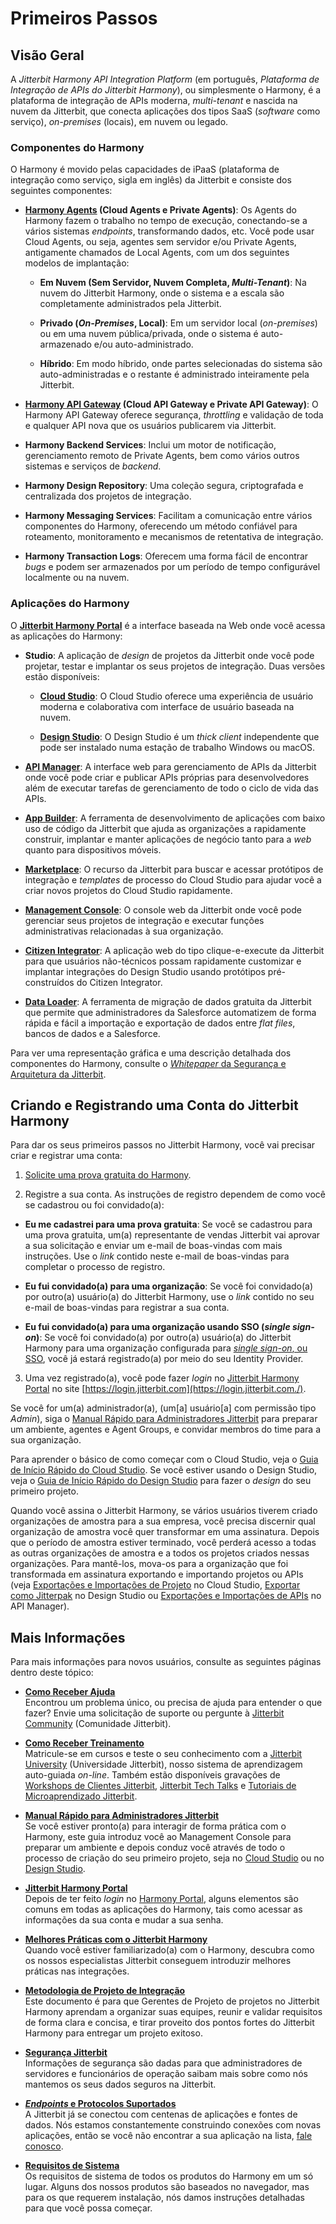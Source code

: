 # Primeiros Passos

[//]: # (This is a translation of Version 67, published on June 17th, 2022.)


## Visão Geral

A *Jitterbit Harmony API Integration Platform* (em português, *Plataforma de Integração de APIs do Jitterbit Harmony*), ou simplesmente o Harmony, é a plataforma de integração de APIs moderna, *multi-tenant* e nascida na nuvem da Jitterbit, que conecta aplicações dos tipos SaaS (*software* como serviço), *on-premises* (locais), em nuvem ou legado.

### Componentes do Harmony

O Harmony é movido pelas capacidades de iPaaS (plataforma de integração como serviço, sigla em inglês) da Jitterbit e consiste dos seguintes componentes:

-   **[Harmony Agents](https://success.jitterbit.com/display/DOC/Agent?showLanguage=pt_BR) (Cloud Agents e Private Agents)**: Os Agents do Harmony fazem o trabalho no tempo de execução, conectando-se a vários sistemas *endpoints*, transformando dados, etc. Você pode usar Cloud Agents, ou seja, agentes sem servidor e/ou Private Agents, antigamente chamados de Local Agents, com um dos seguintes modelos de implantação:

    -   **Em Nuvem (Sem Servidor, Nuvem Completa, *Multi-Tenant*)**: Na nuvem do Jitterbit Harmony, onde o sistema e a escala são completamente administrados pela Jitterbit.

    -   **Privado (*On-Premises*, Local)**: Em um servidor local (*on-premises*) ou em uma nuvem pública/privada, onde o sistema é auto-armazenado e/ou auto-administrado.

    -   **Híbrido**: Em modo híbrido, onde partes selecionadas do sistema são auto-administradas e o restante é administrado inteiramente pela Jitterbit.

-   **[Harmony API Gateway](https://success.jitterbit.com/display/DOC/API+Gateways?showLanguage=pt_BR) (Cloud API Gateway e Private API Gateway)**: O Harmony API Gateway oferece segurança, *throttling* e validação de toda e qualquer API nova que os usuários publicarem via Jitterbit.

-   **Harmony Backend Services**: Inclui um motor de notificação, gerenciamento remoto de Private Agents, bem como vários outros sistemas e serviços de *backend*.

-   **Harmony Design Repository**: Uma coleção segura, criptografada e centralizada dos projetos de integração.

-   **Harmony Messaging Services**: Facilitam a comunicação entre vários componentes do Harmony, oferecendo um método confiável para roteamento, monitoramento e mecanismos de retentativa de integração.

-   **Harmony Transaction Logs**: Oferecem uma forma fácil de encontrar *bugs* e podem ser armazenados por um período de tempo configurável localmente ou na nuvem.

### Aplicações do Harmony

O **[Jitterbit Harmony Portal](https://success.jitterbit.com/display/DOC/Jitterbit+Harmony+Portal?showLanguage=pt_BR)** é a interface baseada na Web onde você acessa as aplicações do Harmony:

-   **Studio**: A aplicação de *design* de projetos da Jitterbit onde você pode projetar, testar e implantar os seus projetos de integração. Duas versões estão disponíveis:

    -   **[Cloud Studio](https://success.jitterbit.com/display/CS/Cloud+Studio?showLanguage=pt_BR)**: O Cloud Studio oferece uma experiência de usuário moderna e colaborativa com interface de usuário baseada na nuvem.

    -   **[Design Studio](https://success.jitterbit.com/display/DOC/Design+Studio?showLanguage=pt_BR)**: O Design Studio é um *thick client* independente que pode ser instalado numa estação de trabalho Windows ou macOS.

-   **[API Manager](https://success.jitterbit.com/display/DOC/API+Manager?showLanguage=pt_BR)**: A interface web para gerenciamento de APIs da Jitterbit onde você pode criar e publicar APIs próprias para desenvolvedores além de executar tarefas de gerenciamento de todo o ciclo de vida das APIs.

-   **[App Builder](https://success.jitterbit.com/display/APP/App+Builder?showLanguage=pt_BR)**: A ferramenta de desenvolvimento de aplicações com baixo uso de código da Jitterbit que ajuda as organizações a rapidamente construir, implantar e manter aplicações de negócio tanto para a *web* quanto para dispositivos móveis.

-   **[Marketplace](https://success.jitterbit.com/display/DOC/Marketplace?showLanguage=pt_BR)**: O recurso da Jitterbit para buscar e acessar protótipos de integração e *templates* de processo do Cloud Studio para ajudar você a criar novos projetos do Cloud Studio rapidamente.

-   **[Management Console](https://success.jitterbit.com/display/DOC/Management+Console?showLanguage=pt_BR)**: O console web da Jitterbit onde você pode gerenciar seus projetos de integração e executar funções administrativas relacionadas à sua organização.

-   **[Citizen Integrator](https://success.jitterbit.com/display/DOC/Citizen+Integrator?showLanguage=pt_BR)**: A aplicação web do tipo clique-e-execute da Jitterbit para que usuários não-técnicos possam rapidamente customizar e implantar integrações do Design Studio usando protótipos pré-construídos do Citizen Integrator.

-   **[Data Loader](https://success.jitterbit.com/display/DOC/Data+Loader?showLanguage=pt_BR)**: A ferramenta de migração de dados gratuita da Jitterbit que permite que administradores da Salesforce automatizem de forma rápida e fácil a importação e exportação de dados entre *flat files*, bancos de dados e a Salesforce.

Para ver uma representação gráfica e uma descrição detalhada dos componentes do Harmony, consulte o [*Whitepaper* da Segurança e Arquitetura da Jitterbit](https://success.jitterbit.com/display/DOC/Jitterbit+Security+and+Architecture+White+Paper?showLanguage=pt_BR).


## Criando e Registrando uma Conta do Jitterbit Harmony

Para dar os seus primeiros passos no Jitterbit Harmony, você vai precisar criar e registrar uma conta:

1.  <a href="https://info.jitterbit.com/Harmony-Trial_Request-your-Trial_smart.html" class="external-link" rel="nofollow">Solicite uma prova gratuita do Harmony</a>.

2.  Registre a sua conta. As instruções de registro dependem de como você se cadastrou ou foi convidado(a):

-   **Eu me cadastrei para uma prova gratuita**: Se você se cadastrou para uma prova gratuita, um(a) representante de vendas Jitterbit vai aprovar a sua solicitação e enviar um e-mail de boas-vindas com mais instruções. Use o *link* contido neste e-mail de boas-vindas para completar o processo de registro.

-   **Eu fui convidado(a) para uma organização**: Se você foi convidado(a) por outro(a) usuário(a) do Jitterbit Harmony, use o *link* contido no seu e-mail de boas-vindas para registrar a sua conta.

-   **Eu fui convidado(a) para uma organização usando SSO (*single sign-on*)**: Se você foi convidado(a) por outro(a) usuário(a) do Jitterbit Harmony para uma organização configurada para [*single sign-on*, ou SSO](https://success.jitterbit.com/display/DOC/Single+Sign-On?showLanguage=pt_BR), você já estará registrado(a) por meio do seu Identity Provider.

3.  Uma vez registrado(a), você pode fazer *login* no [Jitterbit Harmony Portal](https://success.jitterbit.com/display/DOC/Jitterbit+Harmony+Portal?showLanguage=pt_BR) no site [https://login.jitterbit.com](https://login.jitterbit.com./).

Se você for um(a) administrador(a), (um\[a\] usuário\[a\] com permissão tipo *Admin*), siga o [Manual Rápido para Administradores Jitterbit](https://success.jitterbit.com/display/DOC/Jitterbit+Admin+Quick+Start+Tutorial?showLanguage=pt_BR) para preparar um ambiente, agentes e Agent Groups, e convidar membros do time para a sua organização.

Para aprender o básico de como começar com o Cloud Studio, veja o <a href="https://success.jitterbit.com/display/CS/Cloud+Studio+Quick+Start+Guide?showLanguage=pt_BR" rel="nofollow">Guia de Início Rápido do Cloud Studio</a>. Se você estiver usando o Design Studio, veja o <a href="https://success.jitterbit.com/display/DOC/Design+Studio+Quick+Start+Guide?showLanguage=pt_BR" rel="nofollow">Guia de Início Rápido do Design Studio</a> para fazer o *design* do seu primeiro projeto.

Quando você assina o Jitterbit Harmony, se vários usuários tiverem criado organizações de amostra para a sua empresa, você precisa discernir qual organização de amostra você quer transformar em uma assinatura. Depois que o período de amostra estiver terminado, você perderá acesso a todas as outras organizações de amostra e a todos os projetos criados nessas organizações. Para mantê-los, mova-os para a organização que foi transformada em assinatura exportando e importando projetos ou APIs (veja [Exportações e Importações de Projeto](https://success.jitterbit.com/display/CS/Project+Exports+and+Imports?showLanguage=pt_BR) no Cloud Studio, [Exportar como Jitterpak](https://success.jitterbit.com/display/DOC/Export+as+a+Jitterpak?showLanguage=pt_BR) no Design Studio ou [Exportações e Importações de APIs](https://success.jitterbit.com/display/DOC/API+Exports+and+Imports?showLanguage=pt_BR) no API Manager).


## Mais Informações

Para mais informações para novos usuários, consulte as seguintes páginas
dentro deste tópico:

-   **[Como Receber Ajuda](https://success.jitterbit.com/display/DOC/Getting+Support?showLanguage=pt_BR)**<br>
    Encontrou um problema único, ou precisa de ajuda para entender o que fazer? Envie uma solicitação de suporte ou pergunte à [Jitterbit Community](https://community.jitterbit.com/s/) (Comunidade Jitterbit).

-   **[Como Receber Treinamento](https://success.jitterbit.com/display/DOC/Getting+Training?showLanguage=pt_BR)**<br>
    Matricule-se em cursos e teste o seu conhecimento com a <a href="https://university.jitterbit.com/" class="external-link" rel="nofollow">Jitterbit University</a> (Universidade Jitterbit), nosso sistema de aprendizagem auto-guiada *on-line*. Também estão disponíveis gravações de [Workshops de Clientes Jitterbit](https://success.jitterbit.com/display/DOC/Jitterbit+Customer+Workshops), [Jitterbit Tech Talks](https://success.jitterbit.com/display/DOC/Jitterbit+Tech+Talks) e [Tutoriais de Microaprendizado Jitterbit](https://success.jitterbit.com/display/DOC/Jitterbit+Microlearning+Tutorials).

-   **[Manual Rápido para Administradores Jitterbit](https://success.jitterbit.com/display/DOC/Jitterbit+Admin+Quick+Start+Tutorial?showLanguage=pt_BR)**<br>
    Se você estiver pronto(a) para interagir de forma prática com o Harmony, este guia introduz você ao Management Console para preparar um ambiente e depois conduz você através de todo o processo de criação do seu primeiro projeto, seja no [Cloud Studio](https://success.jitterbit.com/display/CS/Cloud+Studio?showLanguage=pt_BR) ou no [Design Studio](https://success.jitterbit.com/display/DOC/Design+Studio?showLanguage=pt_BR).

-   **[Jitterbit Harmony Portal](https://success.jitterbit.com/display/DOC/Jitterbit+Harmony+Portal?showLanguage=pt_BR)**<br>
    Depois de ter feito *login* no <a href="https://login.jitterbit.com" class="external-link" rel="nofollow">Harmony Portal</a>, alguns elementos são comuns em todas as aplicações do Harmony, tais como acessar as informações da sua conta e mudar a sua senha.

-   **[Melhores Práticas com o Jitterbit Harmony](https://success.jitterbit.com/display/DOC/Best+Practices+with+Jitterbit?showLanguage=pt_BR)**<br>
    Quando você estiver familiarizado(a) com o Harmony, descubra como os nossos especialistas Jitterbit conseguem introduzir melhores práticas nas integrações.

-   **[Metodologia de Projeto de Integração](https://success.jitterbit.com/display/DOC/Integration+Project+Methodology?showLanguage=pt_BR)**<br>
    Este documento é para que Gerentes de Projeto de projetos no Jitterbit Harmony aprendam a organizar suas equipes, reunir e validar requisitos de forma clara e concisa, e tirar proveito dos pontos fortes do Jitterbit Harmony para entregar um projeto exitoso.

-   **[Segurança Jitterbit](https://success.jitterbit.com/display/DOC/Jitterbit+Security?showLanguage=pt_BR)**<br>
    Informações de segurança são dadas para que administradores de servidores e funcionários de operação saibam mais sobre como nós mantemos os seus dados seguros na Jitterbit.

-   **[*Endpoints* e Protocolos Suportados](https://success.jitterbit.com/display/DOC/Supported+Endpoints+and+Protocols?showLanguage=pt_BR)**<br>
    A Jitterbit já se conectou com centenas de aplicações e fontes de dados. Nós estamos constantemente construindo conexões com novas aplicações, então se você não encontrar a sua aplicação na lista, <a href="https://www.jitterbit.com/contact/" class="external-link" rel="nofollow">fale conosco</a>.

-   **[Requisitos de Sistema](https://success.jitterbit.com/display/DOC/System+Requirements?showLanguage=pt_BR)**<br>
    Os requisitos de sistema de todos os produtos do Harmony em um só lugar. Alguns dos nossos produtos são baseados no navegador, mas para os que requerem instalação, nós damos instruções detalhadas para que você possa começar.

